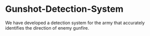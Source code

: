 # Gunshot-Detection-System
We have developed a detection system for the army that accurately identifies the direction of enemy gunfire.
